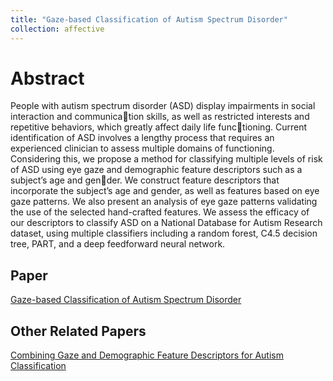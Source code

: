 ```yaml
---
title: "Gaze-based Classification of Autism Spectrum Disorder"
collection: affective
---
```


# Abstract
People with autism spectrum disorder (ASD) display impairments in social interaction and communication skills, as well as restricted interests and repetitive behaviors, which greatly affect daily life functioning. Current identification of ASD involves a lengthy process that requires an experienced clinician to
assess multiple domains of functioning. Considering this, we propose a method for classifying multiple
levels of risk of ASD using eye gaze and demographic feature descriptors such as a subject’s age and gender. We construct feature descriptors that incorporate the subject’s age and gender, as well as features
based on eye gaze patterns. We also present an analysis of eye gaze patterns validating the use of the
selected hand-crafted features. We assess the efficacy of our descriptors to classify ASD on a National
Database for Autism Research dataset, using multiple classifiers including a random forest, C4.5 decision
tree, PART, and a deep feedforward neural network.

## Paper
[Gaze-based Classification of Autism Spectrum Disorder](/files/ASD_PatternRecLetters2020.pdf)

## Other Related Papers
[Combining Gaze and Demographic Feature Descriptors for Autism Classification](files/ICIP_2017_Gaze.pdf)